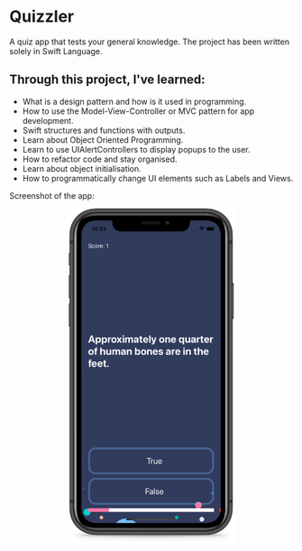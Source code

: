 # Quizzler
A quiz app that tests your general knowledge. The project has been written solely in Swift Language.

## Through this project, I've learned:
-	What is a design pattern and how is it used in programming.
-   How to use the Model-View-Controller or MVC pattern for app development.
-   Swift structures and functions with outputs.
-   Learn about Object Oriented Programming.
-   Learn to use UIAlertControllers to display popups to the user.
-   How to refactor code and stay organised.
-   Learn about object initialisation.
-   How to programmatically change UI elements such as Labels and Views.

Screenshot of the app:

<p align="center"><img src="images/quizzler.png" width="300"></p>